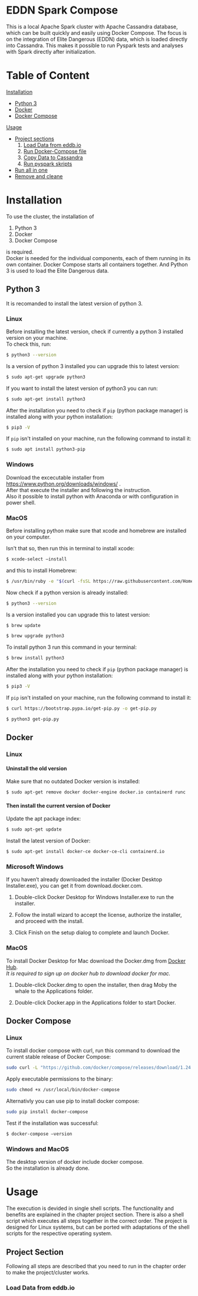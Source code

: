 # EDDN Spark Compose
This is a local Apache Spark cluster with Apache Cassandra database, which can be built quickly and easily using Docker Compose. The focus is on the integration of Elite Dangerous (EDDN) data, which is loaded directly into Cassandra. This makes it possible to run Pyspark tests and analyses with Spark directly after initialization.

# Table of Content
[Installation](#Installation)
- [Python 3](#Python%203)
- [Docker](#Docker)
- [Docker Compose](#Docker%20Compose)

[Usage](#Usage)
- [Project sections](#Project%20sections)
  1. [Load Data from eddb<span></span>.io](#Load%20Data%20from%20eddb<span></span>.io)
  2. [Run Docker-Compose file](#Run%20Docker-Compose%20file)
  3. [Copy Data to Cassandra](#Copy%20Data%20to%20Cassandra)
  4. [Run pyspark skripts](#Run%20pyspark%20skripts)
- [Run all in one](#Run%20all%20in%20one)
- [Remove and cleane](#Remove%20and%20clean)

 # Installation
To use the cluster, the installation of

1. Python 3
2. Docker
3. Docker Compose 

is required. <br>
Docker is needed for the individual components, each of them running in its own container. Docker Compose starts all containers together. And Python 3 is used to load the Elite Dangerous data.

## Python 3
It is recomanded to install the latest version of python 3.

### Linux
Before installing the latest version, check if currently a python 3 installed version on your machine. <br>
To check this, run:

```sh
$ python3 --version
```
Is a version of python 3 installed you can upgrade this to latest version:
```sh
$ sudo apt-get upgrade python3 
```

If you want to install the latest version of python3 you can run: 
```sh
$ sudo apt-get install python3 
```

After the installation you need to check if `pip` (python package manager) is installed along with your python installation:
```sh
$ pip3 -V 
```
If `pip` isn't installed on your machine, run the following command to install it: 
```sh
$ sudo apt install python3-pip
```

### Windows
Download the excecutable installer from https://www.python.org/downloads/windows/ .<br>
After that execute the installer and following the instruction.<br>
Also it possible to install python with Anaconda or with configuration in power shell.

### MacOS

Before installing python make sure that xcode and homebrew are installed on your computer.

Isn't that so, then run this in terminal to install xcode:
```sh
$ xcode-select –install 
```
and this to install Homebrew:
```sh
$ /usr/bin/ruby -e "$(curl -fsSL https://raw.githubusercontent.com/Homebrew/install/master/install)" 
```

Now check if a python version is already installed:
```sh
$ python3 --version 
```

Is a version installed you can upgrade this to latest version:
```sh
$ brew update 
```
```sh
$ brew upgrade python3 
```

To install python 3 run this command in your terminal:
```sh
$ brew install python3 
```

After the installation you need to check if `pip` (python package manager) is installed along with your python installation:
```sh
$ pip3 -V 
```

If `pip` isn't installed on your machine, run the following command to install it: 
```sh
$ curl https://bootstrap.pypa.io/get-pip.py -o get-pip.py 
```
```sh
$ python3 get-pip.py
```

## Docker
### Linux
#### Uninstall the old version
Make sure that no outdated Docker version is installed:
```sh
$ sudo apt-get remove docker docker-engine docker.io containerd runc 
```

#### Then install the current version of Docker
Update the apt package index:
```sh
$ sudo apt-get update 
```

Install the latest version of Docker:
```sh
$ sudo apt-get install docker-ce docker-ce-cli containerd.io
```

### Microsoft Windows 

If you haven’t already downloaded the installer (Docker Desktop Installer.exe), you can get it from download.docker.com.<br>
1. Double-click Docker Desktop for Windows Installer.exe to run the installer. 

2. Follow the install wizard to accept the license, authorize the installer, and proceed with the install. 

3. Click Finish on the setup dialog to complete and launch Docker.


### MacOS 

To install Docker Desktop for Mac download the Docker.dmg from [Docker Hub](https://hub.docker.com/editions/community/docker-ce-desktop-mac).<br>
*It is required to sign up on docker hub to download docker for mac.*

1. Double-click Docker.dmg to open the installer, then drag Moby the whale to the Applications folder.

2. Double-click Docker.app in the Applications folder to start Docker.


## Docker Compose
### Linux

To install docker compose with curl, run this command to download the current stable release of Docker Compose:
```sh
sudo curl -L "https://github.com/docker/compose/releases/download/1.24.0/docker-compose-$(uname -s)-$(uname -m)" -o /usr/local/bin/docker-compose 
```

Apply executable permissions to the binary: 
```sh
sudo chmod +x /usr/local/bin/docker-compose 
```

Alternativly you can use pip to install docker compose: 
```sh
sudo pip install docker-compose 
```

Test if the installation was successful: 
```sh
$ docker-compose –version 
```
 
### Windows and MacOS 

The desktop version of docker include docker compose.<br> 
So the installation is already done.

# Usage
The execution is devided in single shell scripts. The functionality and benefits are explained in the chapter project section. There is also a shell script which executes all steps together in the correct order. The project is designed for Linux systems, but can be ported with adaptations of the shell scripts for the respective operating system.

## Project Section 

Following all steps are described that you need to run in the chapter order to make the project/cluster works.

### Load Data from eddb<span></span>.io